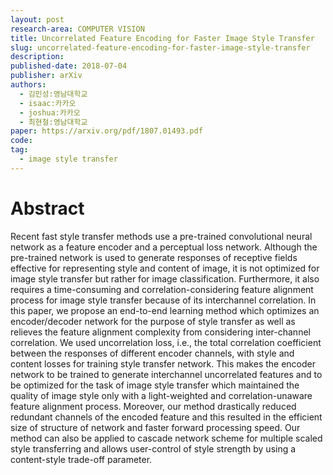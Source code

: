```yaml
---
layout: post
research-area: COMPUTER VISION
title: Uncorrelated Feature Encoding for Faster Image Style Transfer
slug: uncorrelated-feature-encoding-for-faster-image-style-transfer
description:
published-date: 2018-07-04
publisher: arXiv
authors:
  - 김민성:영남대학교
  - isaac:카카오
  - joshua:카카오
  - 최현철:영남대학교
paper: https://arxiv.org/pdf/1807.01493.pdf
code:
tag:
  - image style transfer
---
```


# Abstract

Recent fast style transfer methods use a pre-trained convolutional neural network as a feature encoder and a perceptual loss network. Although the pre-trained network is used to generate responses of receptive fields effective for representing style and content of image, it is not optimized for image style transfer but rather for image classification. Furthermore, it also requires a time-consuming and correlation-considering feature alignment process for image style transfer because of its interchannel correlation. In this paper, we propose an end-to-end learning method which optimizes an encoder/decoder network for the purpose of style transfer as well as relieves the feature alignment complexity from considering inter-channel correlation. We used uncorrelation loss, i.e., the total correlation coefficient between the responses of different encoder channels, with style and content losses for training style transfer network. This makes the encoder network to be trained to generate interchannel uncorrelated features and to be optimized for the task of image style transfer which maintained the quality of image style only with a light-weighted and correlation-unaware feature alignment process. Moreover, our method drastically reduced redundant channels of the encoded feature and this resulted in the efficient size of structure of network and faster forward processing speed. Our method can also be applied to cascade network scheme for multiple scaled style transferring and allows user-control of style strength by using a content-style trade-off parameter.
